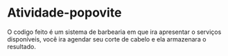 # Atividade-popovite
O codigo feito é um sistema de barbearia em que ira apresentar o serviços disponíveis, você ira agendar seu corte de cabelo e ela armazenara o resultado.
